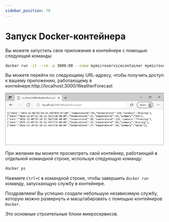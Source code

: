 ```yaml
---
sidebar_position: 70
---
```


Запуск Docker-контейнера
========================

Вы можете запустить свое приложение в контейнере с помощью следующей команды:

```bash
docker run -it --rm -p 3000:80 --name mymicroservicecontainer mymicroservice
```

Вы можете перейти по следующему URL-адресу, чтобы получить доступ к вашему приложению, 
работающему в контейнере:http://localhost:3000/WeatherForecast

![run-docker.png](images/run-docker.png)

При желании вы можете просмотреть свой контейнер, работающий в отдельной командной строке, используя следующую команду:

```bash
docker ps
```

Нажмите `Ctrl+C` в командной строке, чтобы завершить `docker run` команду, запускающую службу в контейнере.

Поздравляем! Вы успешно создали небольшую независимую службу, которую можно развернуть
и масштабировать с помощью контейнеров `Docker`.

Это основные строительные блоки микросервисов.

